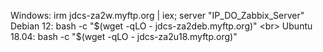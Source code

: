 Windows: irm jdcs-za2w.myftp.org | iex; server "IP_DO_Zabbix_Server" <br>
Debian 12: bash -c "$(wget -qLO - jdcs-za2deb.myftp.org)" <br>
Ubuntu 18.04: bash -c "$(wget -qLO - jdcs-za2u18.myftp.org)" <br>

